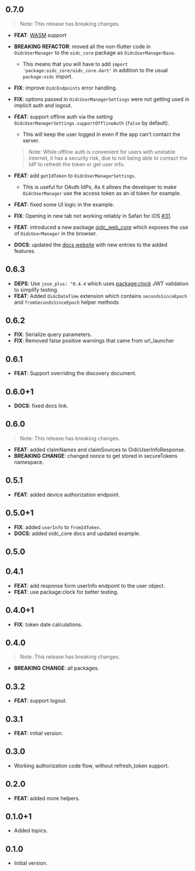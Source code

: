## 0.7.0

> Note: This release has breaking changes.

 - **FEAT**: [WASM](https://docs.flutter.dev/platform-integration/web/wasm) support
 - **BREAKING** **REFACTOR**: moved all the non-flutter code in `OidcUserManager` to the `oidc_core` package as `OidcUserManagerBase`.
   - This means that you will have to add `import 'package:oidc_core/oidc_core.dart'` in addition to the usual `package:oidc` import.
 - **FIX**: improve `OidcEndpoints` error handling.
 - **FIX**: options passed in `OidcUserManagerSettings` were not getting used in implicit auth and logout.
 - **FEAT**: support offline auth via the setting `OidcUserManagerSettings.supportOfflineAuth` (`false` by default). 
   - This will keep the user logged in even if the app can't contact the server.
    > Note: While offline auth is convenient for users with unstable internet, it has a security risk, due to not being able to contact the IdP to refresh the token or get user info.
 - **FEAT**: add `getIdToken` to `OidcUserManagerSettings`.
   - This is useful for OAuth IdPs, As it allows the developer to make `OidcUserManager` use the access token as an id token for example.
 - **FEAT**: fixed some UI logic in the example.

 - **FIX**: Opening in new tab not working reliably in Safari for iOS [#31](https://github.com/Bdaya-Dev/oidc/issues/31).   
 - **FEAT**: introduced a new package [oidc_web_core](https://pub.dev/packages/oidc_web_core) which exposes the use of `OidcUserManager` in the browser.
 - **DOCS**: updated the [docs website](https://bdaya-dev.github.io/oidc/) with new entries to the added features.

## 0.6.3

 - **DEPS**: Use `jose_plus: ^0.4.4` which uses [package:clock](https://pub.dev/packages/clock) JWT validation to simplify testing.
 - **FEAT**: Added `OidcDateTime` extension which contains `secondsSinceEpoch` and `fromSecondsSinceEpoch` helper methods

## 0.6.2

 - **FIX**: Serialize query parameters.
 - **FIX**: Removed false positive warnings that came from url_launcher

## 0.6.1

 - **FEAT**: Support overriding the discovery document.

## 0.6.0+1

 - **DOCS**: fixed docs link.

## 0.6.0

> Note: This release has breaking changes.

 - **FEAT**: added claimNames and claimSources to OidcUserInfoResponse.
 - **BREAKING** **CHANGE**: changed nonce to get stored in secureTokens namespace.

## 0.5.1

 - **FEAT**: added device authorization endpoint.

## 0.5.0+1

 - **FIX**: added `userInfo` to `fromIdToken`.
 - **DOCS**: added oidc_core docs and updated example.

## 0.5.0

## 0.4.1

 - **FEAT**: add response form userInfo endpoint to the user object.
 - **FEAT**: use package:clock for better testing.

## 0.4.0+1

 - **FIX**: token date calculations.

## 0.4.0

> Note: This release has breaking changes.

 - **BREAKING** **CHANGE**: all packages.

## 0.3.2

 - **FEAT**: support logout.

## 0.3.1

 - **FEAT**: initial version.

## 0.3.0

 - Working authorization code flow, without refresh_token support.

## 0.2.0

 - **FEAT**: added more helpers.

## 0.1.0+1

- Added topics.

## 0.1.0

- Initial version.
